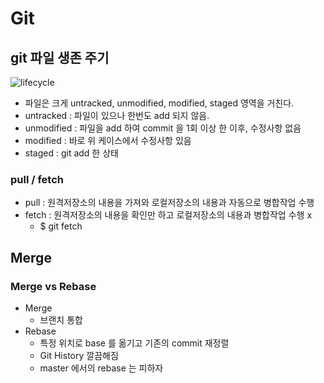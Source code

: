 # Git

## git 파일 생존 주기
![lifecycle](http://git-scm.com/figures/18333fig0201-tn.png)

- 파일은 크게 untracked, unmodified, modified, staged 영역을 거친다.
- untracked : 파일이 있으나 한번도 add 되지 않음.
- unmodified : 파일을 add 하여 commit 을 1회 이상 한 이후, 수정사항 없음
- modified : 바로 위 케이스에서 수정사항 있음
- staged : git add 한 상태

### pull / fetch
- pull : 원격저장소의 내용을 가져와 로컬저장소의 내용과 자동으로 병합작업 수행
- fetch : 원격저장소의 내용을 확인만 하고 로컬저장소의 내용과 병합작업 수행 x
    - $ git fetch <remote>

## Merge

### Merge vs Rebase
- Merge
    - 브랜치 통합
- Rebase
    - 특정 위치로 base 를 옮기고 기존의 commit 재정렬
    - Git History 깔끔해짐
    - master 에서의 rebase 는 피하자
    
    
    
